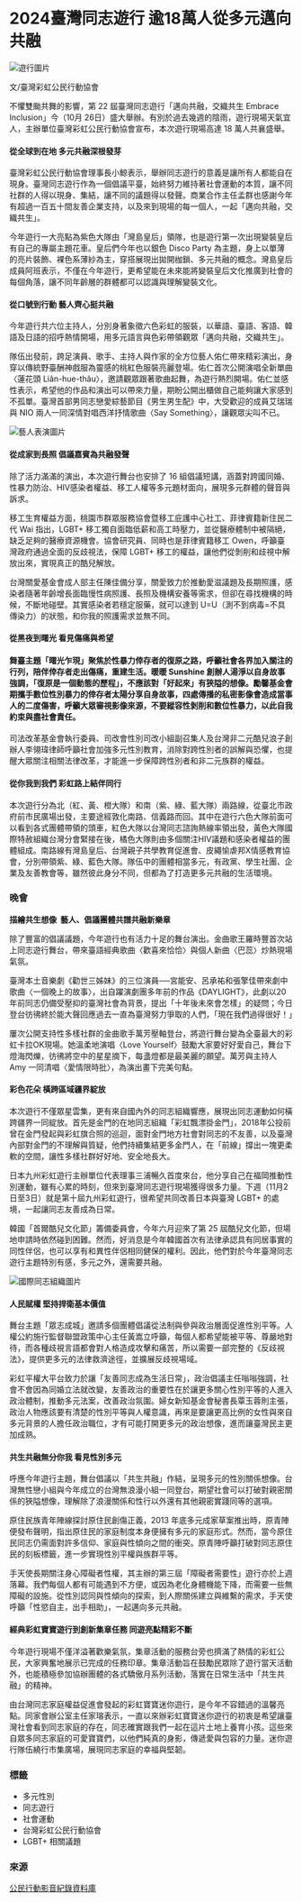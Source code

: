 # 2024臺灣同志遊行 逾18萬人從多元邁向共融

![遊行圖片](https://www.civilmedia.tw/wp-content/uploads/2024/10/011.jpg)

文/臺灣彩虹公民行動協會

不懼雙颱共舞的影響，第 22 屆臺灣同志遊行「邁向共融，交織共生 Embrace Inclusion」今（10月 26日）盛大舉辦。有別於過去幾週的陰雨，遊行現場天氣宜人，主辦單位臺灣彩虹公民行動協會宣布，本次遊行現場高達 18 萬人共襄盛舉。

#### **從全球到在地 多元共融深根發芽**

臺灣彩虹公民行動協會理事長小鯨表示，舉辦同志遊行的意義是讓所有人都能自在現身。臺灣同志遊行作為一個倡議平臺，始終努力維持著社會運動的本質，讓不同社群的人得以現身、集結，讓不同的議題得以發聲。商業合作主任孟群也感謝今年有超過一百五十間友善企業支持，以及來到現場的每一個人，一起「邁向共融，交織共生」。

今年遊行一大亮點為紫色大隊由「灣島皇后」領隊，也是遊行第一次出現變裝皇后有自己的專屬主題花車。皇后們今年也以銀色 Disco Party 為主題，身上以單薄的亮片裝飾、裸色系薄紗為主，穿搭展現出拋開枷鎖、多元共融的概念。灣島皇后成員阿班表示，不僅在今年遊行，更希望能在未來能將變裝皇后文化推廣到社會的每個角落，讓不同年齡層的群體都可以認識與理解變裝文化。

#### **從口號到行動 藝人齊心挺共融**

今年遊行共六位主持人，分別身著象徵六色彩虹的服裝，以華語、臺語、客語、韓語及日語的招呼熱情開場，用多元語言與色彩帶領觀眾「邁向共融，交織共生」。

隊伍出發前，跨足演員、歌手、主持人與作家的全方位藝人佑仁帶來精彩演出，身穿以傳統野臺酬神戲服為靈感的桃紅色服裝亮麗登場。佑仁首次公開演唱全新單曲〈蓮花頭 Liân-hue-thâu〉，邀請觀眾跟著歌曲起舞，為遊行熱烈開場。佑仁並感性表示，希望他的作品和演出可以帶來力量，期盼公開出櫃做自己能夠讓大家感到不孤單。臺灣首部男同志戀愛綜藝節目《男生男生配》中，大受歡迎的成員艾瑞瑞與 NIO 兩人一同深情對唱西洋抒情歌曲〈Say Something〉，讓觀眾尖叫不已。

![藝人表演圖片](https://www.civilmedia.tw/wp-content/uploads/2024/10/33-1.jpg)

#### **從成家到長照 倡議嘉賓為共融發聲**

除了活力滿滿的演出，本次遊行舞台也安排了 16 組倡議短講，涵蓋對跨國同婚、性暴力防治、HIV感染者權益、移工人權等多元題材面向，展現多元群體的聲音與訴求。

移工生育權益方面，桃園市群眾服務協會暨移工庇護中心社工、菲律賓籍新住民二代 Wai 指出，LGBT+ 移工獨自面臨低薪和高工時壓力，並從醫療體制中被隔絕，缺乏足夠的醫療資源機會。協會研究員、同時也是菲律賓籍移工 Owen，呼籲臺灣政府通過全面的反歧視法，保障 LGBT\+ 移工的權益，讓他們從剝削和歧視中解放出來，實現真正的酷兒解放。

台灣關愛基金會成人部主任陳佳備分享，關愛致力於推動愛滋議題及長期照護，感染者隨著年齡增長面臨慢性病照護、長照及機構安養等需求，但卻在尋找機構的時候，不斷地碰壁。其實感染者若穩定服藥，就可以達到 U=U（測不到病毒=不具傳染力）的狀態，和你我的照護需求並無不同。

#### **從黑夜到曙光 看見傷痛與希望**

#### 舞臺主題「曙光乍現」聚焦於性暴力倖存者的復原之路，呼籲社會各界加入關注的行列，陪伴倖存者走出傷痛，重建生活。暖暖 Sunshine 創辦人湯淨以自身故事強調，「復原是一個動態的歷程」，不應該對「好起來」有狹隘的想像。勵馨基金會期攜手數位性別暴力的倖存者太陽分享自身故事，四處傳播的私密影像會造成當事人的二度傷害，呼籲大眾審視影像來源，不要縱容性剝削和數位性暴力，以此自我約束與盡社會責任。

司法改革基金會執行委員、司改會性別司改小組副召集人及台灣非二元酷兒浪子創辦人李翎瑋律師呼籲社會加強多元性別教育，消除對跨性別者的誤解與恐懼，也提醒大眾關注相關法律改革，才能進一步保障跨性別者和非二元族群的權益。

#### **從你我到我們 彩虹路上結伴同行**

本次遊行分為北（紅、黃、橙大隊）和南（紫、綠、藍大隊）兩路線，從臺北市政府前市民廣場出發，主要途經敦化南路、信義路而回。其中在遊行六色大隊前面可以看到各式團體帶領的頭車，紅色大隊以台灣同志諮詢熱線率領出發，黃色大隊國際特赦組織台灣分會緊接在後，橘色大隊則由多個關注HIV議題和感染者權益的團體組成。南路線有灣島皇后、台灣親子共學教育促進會、皮繩愉虐邦X情感教育協會，分別帶領紫、綠、藍色大隊。隊伍中的團體相當多元，有政黨、學生社團、企業及友善教會等，雖然彼此身分不同，但都為了打造更多元共融的生活環境。

### **晚會**

**描繪共生想像  藝人、倡議團體共譜共融新樂章**

除了豐富的倡議議題，今年遊行也有活力十足的舞台演出。金曲歌王羅時豐首次站上同志遊行舞台，帶來臺語經典歌曲〈歡喜來恰恰〉與個人新曲〈巴蕊〉炒熱現場氣氛。

臺灣本土音樂劇《勸世三姊妹》的三位演員──宮能安、呂承祐和張擎佳帶來劇中歌曲〈一個晚上的故事〉，出自躍演劇團多年前的作品《DAYLIGHT》，此劇以20年前同志仍備受壓抑的臺灣社會為背景，提出「十年後未來會怎樣」的疑問；今日登台彷彿終於能大聲回應過去一直為臺灣努力爭取的人們，「現在我們過得很好！」

屢次公開支持性多樣社群的金曲歌手萬芳壓軸登台，將遊行舞台變為全臺最大的彩虹卡拉OK現場。她溫柔地演唱〈Love Yourself〉鼓勵大家要好好愛自己，舞台下燈海閃爍，彷彿將空中的星星摘下，每盞燈都是最美麗的願望。萬芳與主持人 Amy 一同清唱〈愛情限時批〉，為演出畫下完美句點。

#### **彩色花朵 橫跨區域疆界綻放**

本次遊行不僅眾星雲集，更有來自國內外的同志組織響應，展現出同志運動如何橫跨疆界一同綻放。首先是金門的在地同志組織「彩虹飄漂掛金門」，2018年公投前曾在金門發起與彩虹旗合照的巡迴，面對金門地方社會對同志的不友善，以及臺灣內部對金門的不理解與質疑，他們持續集結更多金門人，在「前線」撐出一塊更柔軟的空間，讓性多樣社群好好地、安全地長大。

日本九州彩虹遊行主辦單位代表理事三浦暢久首度來台，他分享自己在福岡推動性別運動，雖有心累的時刻，但來到臺灣同志遊行現場獲得很多力量。下週（11月2日至3日）就是第十屆九州彩虹遊行，很希望共同改善日本與臺灣 LGBT+ 的處境，一起讓同志友善成為日常。

韓國「首爾酷兒文化節」籌備委員會，今年六月迎來了第 25 屆酷兒文化節，但場地申請時依然碰到困難。然而，好消息是今年韓國首次有法律承認具有同居事實的同性伴侶，也可以享有和異性伴侶相同健保的權利。因此，他們對於今年臺灣同志遊行主題特別有感，多元之外，還需要共融。

![國際同志組織圖片](https://www.civilmedia.tw/wp-content/uploads/2024/10/022.jpg)

#### **人民賦權 堅持捍衛基本價值**

舞台主題「眾志成城」邀請多個團體倡議從法制與參與政治層面促進性別平等。人權公約施行監督聯盟政策中心主任黃嵩立呼籲，每個人都希望能被平等、尊嚴地對待，而各種歧視言語都會對人格造成攻擊和痛苦，所以需要一部完整的《反歧視法》，提供更多元的法律救濟途徑，並擴展反歧視場域。

彩虹平權大平台致力於讓「友善同志成為生活日常」，政治倡議主任嗡嗡強調，社會不會因為同婚立法就改變，友善政治的重要性在於讓更多關心性別平等的人進入政治體制，推動多元法案，改善政治氛圍。婦女新知基金會秘書長覃玉蓉則主張，政治人物應該要有清楚的性別平等與人權意識，再來是要讓更高比例的女性與來自多元背景的人擔任政治職位，才有可能打開更多元的政治想像，進而讓臺灣民主更加成熟。

#### **共生共融無分你我 看見性別多元**

呼應今年遊行主題，舞台倡議以「共生共融」作結，呈現多元的性別關係想像。台灣無性戀小組與今年成立的台灣無浪漫小組一同登台，期望社會可以打破對親密關係的狹隘想像，理解除了浪漫關係和性行以外還有其他親密實踐同等的選項。

原住民族青年陣線探討原住民創傷正義，2013 年底多元成家草案推出時，原青陣便發布聲明，指出原住民的家庭制度本身便擁有多元的家庭形式。然而，當今原住民同志仍需面對許多信仰、家庭與性傾向之間的衝突。原青陣呼籲打破對同志原住民的刻板標籤，進一步實現性別平權與族群平等。

手天使長期關注身心障礙者性權，其主辦的第三屆「障礙者需要性」遊行亦於上週落幕。我們每個人都有可能遇到不方便，或因為老化身體機能下降，而需要一些無障礙的設施。從性別認同與性傾向的探索，到人際關係建立與維繫的需求，手天使呼籲「性慾自主，出手相助」，一起邁向多元共融。

#### **經典彩虹寶寶遊行到創新集章任務 同遊亮點精彩不斷**

今年遊行現場不僅洋溢著歡樂氣氛，集章活動的服務台旁也擠滿了熱情的彩虹公民，大家興奮地展示已完成的任務印章。集章活動旨在鼓勵民眾除了遊行當天活動外，也能積極參加協辦團體的各式驕傲月系列活動，落實在日常生活中「共生共融」的精神。

由台灣同志家庭權益促進會發起的彩虹寶寶迷你遊行，是今年不容錯過的溫馨亮點。同家會辦公室主任家瑢表示，一直以來辦彩虹寶寶迷你遊行的初衷是希望讓臺灣社會看到同志家庭的存在，同志確實跟我們一起在這片土地上養育小孩。這些來自眾多同志家庭的可愛寶寶們，以他們純真的身影，傳遞愛與包容的力量。迷你遊行隊伍繞行市集廣場，展現同志家庭的幸福與堅韌。

### 標籤
- 多元性別
- 同志遊行
- 社會運動
- 台灣彩虹公民行動協會
- LGBT+ 相關議題

### 來源
[公民行動影音紀錄資料庫](https://www.civilmedia.tw)